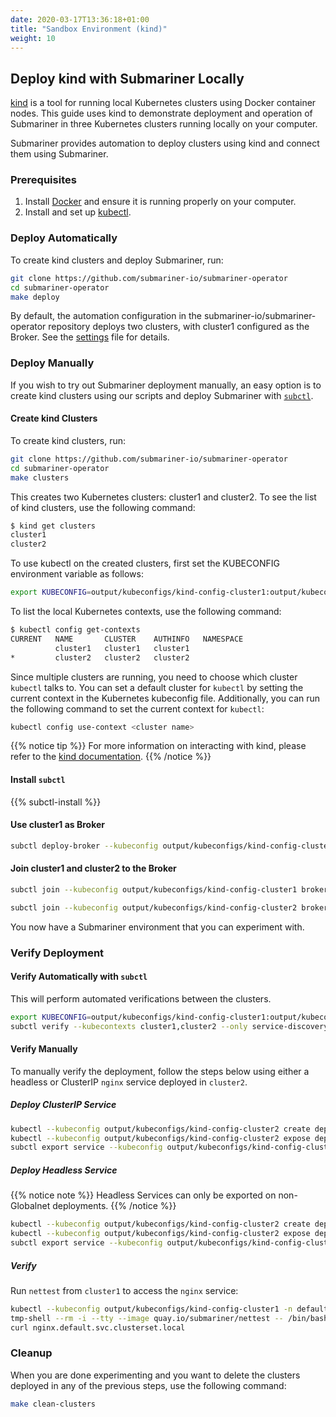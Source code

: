 ```yaml
---
date: 2020-03-17T13:36:18+01:00
title: "Sandbox Environment (kind)"
weight: 10
---
```


## Deploy kind with Submariner Locally

[kind](https://github.com/kubernetes-sigs/kind) is a tool for running local Kubernetes clusters using Docker container nodes. This guide
uses kind to demonstrate deployment and operation of Submariner in three Kubernetes clusters running locally on your computer.

Submariner provides automation to deploy clusters using kind and connect them using Submariner.

### Prerequisites

1. Install [Docker](https://docs.docker.com/get-docker/) and ensure it is running properly on your computer.
2. Install and set up [kubectl](https://kubernetes.io/docs/tasks/tools/install-kubectl/).

### Deploy Automatically

To create kind clusters and deploy Submariner, run:

```bash
git clone https://github.com/submariner-io/submariner-operator
cd submariner-operator
make deploy
```

By default, the automation configuration in the submariner-io/submariner-operator repository deploys two clusters, with cluster1 configured as
the Broker. See the [settings](https://github.com/submariner-io/submariner-operator/blob/devel/.shipyard.e2e.yml) file for details.

### Deploy Manually

If you wish to try out Submariner deployment manually, an easy option is to create kind clusters using our scripts and deploy Submariner
with [`subctl`](../../../operations/deployment/subctl).

#### Create kind Clusters

To create kind clusters, run:

```bash
git clone https://github.com/submariner-io/submariner-operator
cd submariner-operator
make clusters
```

This creates two Kubernetes clusters: cluster1 and cluster2. To see the list of kind clusters, use the following command:

```bash
$ kind get clusters
cluster1
cluster2
```

To use kubectl on the created clusters, first set the KUBECONFIG environment variable as follows:
```bash
export KUBECONFIG=output/kubeconfigs/kind-config-cluster1:output/kubeconfigs/kind-config-cluster2
```

<!-- markdownlint-disable no-trailing-spaces -->
To list the local Kubernetes contexts, use the following command:

```bash
$ kubectl config get-contexts
CURRENT   NAME       CLUSTER    AUTHINFO   NAMESPACE
          cluster1   cluster1   cluster1      
*         cluster2   cluster2   cluster2
```
<!-- markdownlint-enable no-trailing-spaces -->

Since multiple clusters are running, you need to choose which cluster `kubectl` talks to. You can set a default cluster for `kubectl` by
setting the current context in the Kubernetes kubeconfig file. Additionally, you can run the following command to set the current context
for `kubectl`:

```bash
kubectl config use-context <cluster name>
```

{{% notice tip %}}
For more information on interacting with kind, please refer to the [kind documentation](https://kind.sigs.k8s.io/docs/user/quick-start/).
{{% /notice %}}

#### Install `subctl`

{{% subctl-install %}}

#### Use cluster1 as Broker

```bash
subctl deploy-broker --kubeconfig output/kubeconfigs/kind-config-cluster1
```

#### Join cluster1 and cluster2 to the Broker

```bash
subctl join --kubeconfig output/kubeconfigs/kind-config-cluster1 broker-info.subm --clusterid cluster1 --natt=false
```

```bash
subctl join --kubeconfig output/kubeconfigs/kind-config-cluster2 broker-info.subm --clusterid cluster2 --natt=false
```

You now have a Submariner environment that you can experiment with.

### Verify Deployment

#### Verify Automatically with `subctl`

This will perform automated verifications between the clusters.

<!-- markdownlint-disable line-length -->
```bash
export KUBECONFIG=output/kubeconfigs/kind-config-cluster1:output/kubeconfigs/kind-config-cluster2
subctl verify --kubecontexts cluster1,cluster2 --only service-discovery,connectivity --verbose
```
<!-- markdownlint-enable line-length -->

#### Verify Manually

To manually verify the deployment, follow the steps below using either a headless or ClusterIP `nginx` service deployed in `cluster2`.

##### Deploy ClusterIP Service

```bash
kubectl --kubeconfig output/kubeconfigs/kind-config-cluster2 create deployment nginx --image=nginx
kubectl --kubeconfig output/kubeconfigs/kind-config-cluster2 expose deployment nginx --port=80
subctl export service --kubeconfig output/kubeconfigs/kind-config-cluster2 --namespace default nginx
```

##### Deploy Headless Service

{{% notice note %}}
Headless Services can only be exported on non-Globalnet deployments.
{{% /notice %}}

```bash
kubectl --kubeconfig output/kubeconfigs/kind-config-cluster2 create deployment nginx --image=nginx
kubectl --kubeconfig output/kubeconfigs/kind-config-cluster2 expose deployment nginx --port=80 --cluster-ip=None
subctl export service --kubeconfig output/kubeconfigs/kind-config-cluster2 --namespace default nginx
```

##### Verify

Run `nettest` from `cluster1` to access the `nginx` service:

```bash
kubectl --kubeconfig output/kubeconfigs/kind-config-cluster1 -n default  run --generator=run-pod/v1 \
tmp-shell --rm -i --tty --image quay.io/submariner/nettest -- /bin/bash
curl nginx.default.svc.clusterset.local
```

### Cleanup

When you are done experimenting and you want to delete the clusters deployed in any of the previous steps, use the following command:

```bash
make clean-clusters
```
